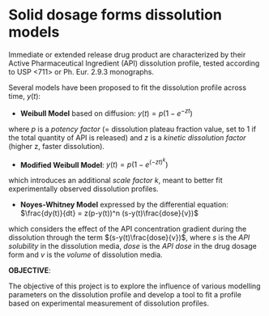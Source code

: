 # Solid dosage forms dissolution models

Immediate or extended release drug product are characterized by their Active Pharmaceutical Ingredient (API) dissolution profile, tested according to USP <711> or Ph. Eur. 2.9.3 monographs.

Several models have been proposed to fit the dissolution profile across time, $y(t)$:
* **Weibull Model** based on diffusion: $y(t) = p(1-e^{-zt})$

where $p$ is a *potency factor* (= dissolution plateau fraction value, set to 1 if the total quantity of API is released) and $z$ is a *kinetic dissolution factor* (higher z, faster dissolution).


* **Modified Weibull Model**: $y(t) = p(1-e^{(-zt)^k})$

which introduces an additional *scale factor* $k$, meant to better fit experimentally observed dissolution profiles.


* **Noyes-Whitney Model** expressed by the differential equation: $\frac{dy(t)}{dt} = z(p-y(t))^n (s-y(t)\frac{dose}{v})$

which considers the effect of the API concentration gradient during the dissolution through the term $(s-y(t)\frac{dose}{v})$, where $s$ is the *API solubility* in the dissolution media, $dose$ is the *API dose* in the drug dosage form and $v$ is the *volume* of dissolution media.

**OBJECTIVE**:

The objective of this project is to explore the influence of various modelling parameters on the dissolution profile and develop a tool to fit a profile based on experimental measurement of dissolution profiles. 
